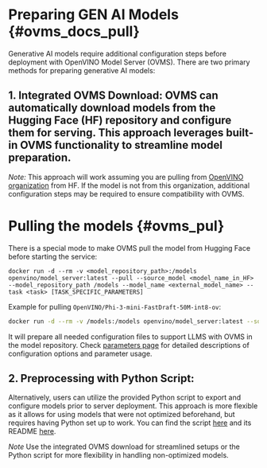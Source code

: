 # Preparing GEN AI Models {#ovms_docs_pull}

Generative AI models require additional configuration steps before deployment with OpenVINO Model Server (OVMS). There are two primary methods for preparing generative AI models:

## 1. **Integrated OVMS Download**: OVMS can automatically download models from the Hugging Face (HF) repository and configure them for serving. This approach leverages built-in OVMS functionality to streamline model preparation.

*Note:* This approach will work assuming you are pulling from [OpenVINO organization](https://huggingface.co/OpenVINO) from HF. If the model is not from this organization, additional configuration steps may be required to ensure compatibility with OVMS.

# Pulling the models {#ovms_pul}

There is a special mode to make OVMS pull the model from Hugging Face before starting the service:

```{code}
docker run -d --rm -v <model_repository_path>:/models openvino/model_server:latest --pull --source_model <model_name_in_HF> --model_repository_path /models --model_name <external_model_name> --task <task> [TASK_SPECIFIC_PARAMETERS]
```

Example for pulling `OpenVINO/Phi-3-mini-FastDraft-50M-int8-ov`:

```bash
docker run -d --rm -v /models:/models openvino/model_server:latest --source_model "OpenVINO/Phi-3-mini-FastDraft-50M-int8-ov" --model_repository_path /models --model_name Phi-3-mini-FastDraft-50M-int8-ov --task text_generation 
```

It will prepare all needed configuration files to support LLMS with OVMS in the model repository. Check [parameters page](./parameters.md) for detailed descriptions of configuration options and parameter usage.

## 2. **Preprocessing with Python Script**:
Alternatively, users can utilize the provided Python script to export and configure models prior to server deployment. This approach is more flexible as it allows for using models that were not optimized beforehand, but requires having Python set up to work. You can find the script [here](./../demos/common/export_models/export_models.py) and its README [here](./../demos/common/export_models/README.md).

*Note*
Use the integrated OVMS download for streamlined setups or the Python script for more flexibility in handling non-optimized models.

